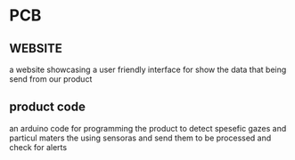 # PCB

## WEBSITE 

a website showcasing a user friendly interface for show the data that being send from our product 


## product code 

an arduino code for programming the product to detect spesefic gazes and particul maters the using sensoras and send them to be processed and check for alerts 
